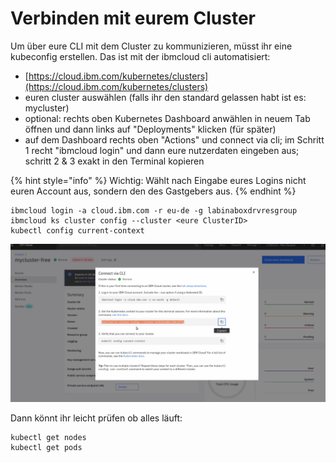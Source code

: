 # Verbinden mit eurem Cluster

Um über eure CLI mit dem Cluster zu kommunizieren, müsst ihr eine kubeconfig erstellen. Das ist mit der ibmcloud cli automatisiert:

* [https://cloud.ibm.com/kubernetes/clusters](https://cloud.ibm.com/kubernetes/clusters) 
* euren cluster auswählen \(falls ihr den standard gelassen habt ist es: mycluster\)
* optional: rechts oben Kubernetes Dashboard anwählen in neuem Tab öffnen und dann links auf "Deployments" klicken \(für später\)
* auf dem Dashboard rechts oben "Actions" und connect via cli; im Schritt 1 recht "ibmcloud login" und dann eure nutzerdaten eingeben aus; schritt 2 & 3 exakt in den Terminal kopieren

{% hint style="info" %}
Wichtig: Wählt nach Eingabe eures Logins nicht euren Account aus, sondern den des Gastgebers aus.
{% endhint %}

```text
ibmcloud login -a cloud.ibm.com -r eu-de -g labinaboxdrvresgroup
ibmcloud ks cluster config --cluster <eure ClusterID>
kubectl config current-context
```

![](../../../.gitbook/assets/image%20%2833%29.png)

Dann könnt ihr leicht prüfen ob alles läuft:

```text
kubectl get nodes
kubectl get pods
```


